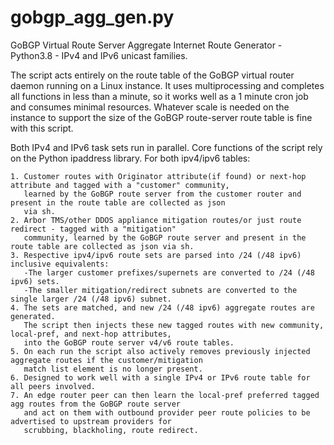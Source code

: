 # gobgp_agg_gen.py
GoBGP Virtual Route Server Aggregate Internet Route Generator - Python3.8 - IPv4 and IPv6 unicast families.

The script acts entirely on the route table of the GoBGP virtual router daemon running on a Linux instance. It uses multiprocessing and completes all functions in less than a minute, so it works well as a 1 minute cron job and consumes minimal resources. Whatever scale is needed on the instance to support the size of the GoBGP route-server route table is fine with this script. 

Both IPv4 and IPv6 task sets run in parallel. Core functions of the script rely on the Python ipaddress library.
For both ipv4/ipv6 tables:

    1. Customer routes with Originator attribute(if found) or next-hop attribute and tagged with a "customer" community, 
       learned by the GoBGP route server from the customer router and present in the route table are collected as json
       via sh. 
    2. Arbor TMS/other DDOS appliance mitigation routes/or just route redirect - tagged with a "mitigation"
       community, learned by the GoBGP route server and present in the route table are collected as json via sh.
    3. Respective ipv4/ipv6 route sets are parsed into /24 (/48 ipv6) inclusive equivalents:
       -The larger customer prefixes/supernets are converted to /24 (/48 ipv6) sets.
       -The smaller mitigation/redirect subnets are converted to the single larger /24 (/48 ipv6) subnet.
    4. The sets are matched, and new /24 (/48 ipv6) aggregate routes are generated.
       The script then injects these new tagged routes with new community, local-pref, and next-hop attributes, 
       into the GoBGP route server v4/v6 route tables.  
    5. On each run the script also actively removes previously injected aggregate routes if the customer/mitigation
       match list element is no longer present. 
    6. Designed to work well with a single IPv4 or IPv6 route table for all peers involved. 
    7. An edge router peer can then learn the local-pref preferred tagged agg routes from the GoBGP route server 
       and act on them with outbound provider peer route policies to be advertised to upstream providers for
       scrubbing, blackholing, route redirect.

